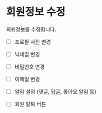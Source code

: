 # 회원정보 수정

회원정보를 수정합니다.

-[ ] 프로필 사진 변경

-[ ] 닉네임 변경

-[ ] 비밀번호 변경

-[ ] 이메일 변경

-[ ] 알림 설정 (댓글, 답글, 좋아요 알림 등)

-[ ] 회원 탈퇴 버튼
